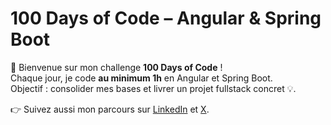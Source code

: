 # 100 Days of Code – Angular & Spring Boot 

👋 Bienvenue sur mon challenge **100 Days of Code** !  
Chaque jour, je code **au minimum 1h** en Angular et Spring Boot.  
Objectif : consolider mes bases et livrer un projet fullstack concret 💡.

👉 Suivez aussi mon parcours sur [LinkedIn](https://www.linkedin.com/in/claire-deborah-ngos-3b93a0310) et [X](https://x.com/clairedeborahN).
